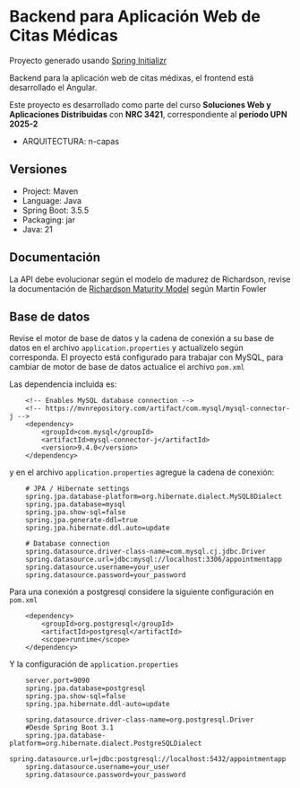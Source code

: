 # Backend para Aplicación Web de Citas Médicas

Proyecto generado usando [Spring Initializr](https://start.spring.io/)

Backend para la aplicación web de citas médixas, el frontend está desarrollado el Angular.

Este proyecto es desarrollado como parte del curso <b>Soluciones Web y Aplicaciones Distribuidas</b> con <b>NRC 3421</b>, correspondiente al <b>período UPN 2025-2</b>
- ARQUITECTURA: n-capas
## Versiones

- Project: Maven
- Language: Java
- Spring Boot: 3.5.5
- Packaging: jar
- Java: 21

## Documentación
La API debe evolucionar según el modelo de madurez de Richardson, revise la documentación de [Richardson Maturity Model](https://martinfowler.com/articles/richardsonMaturityModel.html) según Martin Fowler

## Base de datos
Revise el motor de base de datos y la cadena de conexión a su base de datos en el archivo `application.properties` y actualízelo según corresponda. El proyecto está configurado para trabajar con MySQL, para cambiar de motor de base de datos actualice el archivo `pom.xml`

Las dependencia incluida es:
```
    <!-- Enables MySQL database connection -->
    <!-- https://mvnrepository.com/artifact/com.mysql/mysql-connector-j -->
    <dependency>
        <groupId>com.mysql</groupId>
        <artifactId>mysql-connector-j</artifactId>
        <version>9.4.0</version>
    </dependency>
```

y en el archivo `application.properties` agregue la cadena de conexión:
```
    # JPA / Hibernate settings
    spring.jpa.database-platform=org.hibernate.dialect.MySQL8Dialect
    spring.jpa.database=mysql
    spring.jpa.show-sql=false
    spring.jpa.generate-ddl=true
    spring.jpa.hibernate.ddl.auto=update
    
    # Database connection
    spring.datasource.driver-class-name=com.mysql.cj.jdbc.Driver
    spring.datasource.url=jdbc:mysql://localhost:3306/appointmentapp
    spring.datasource.username=your_user
    spring.datasource.password=your_password
```

Para una conexión a postgresql considere la siguiente configuración en `pom.xml`
```
    <dependency>
        <groupId>org.postgresql</groupId>
        <artifactId>postgresql</artifactId>
        <scope>runtime</scope>
    </dependency>
```
Y la configuración de `application.properties`
```
    server.port=9090
    spring.jpa.database=postgresql
    spring.jpa.show-sql=false
    spring.jpa.hibernate.ddl-auto=update
    
    spring.datasource.driver-class-name=org.postgresql.Driver
    #Desde Spring Boot 3.1
    spring.jpa.database-platform=org.hibernate.dialect.PostgreSQLDialect
    spring.datasource.url=jdbc:postgresql://localhost:5432/appointmentapp
    spring.datasource.username=your_user
    spring.datasource.password=your_password
```